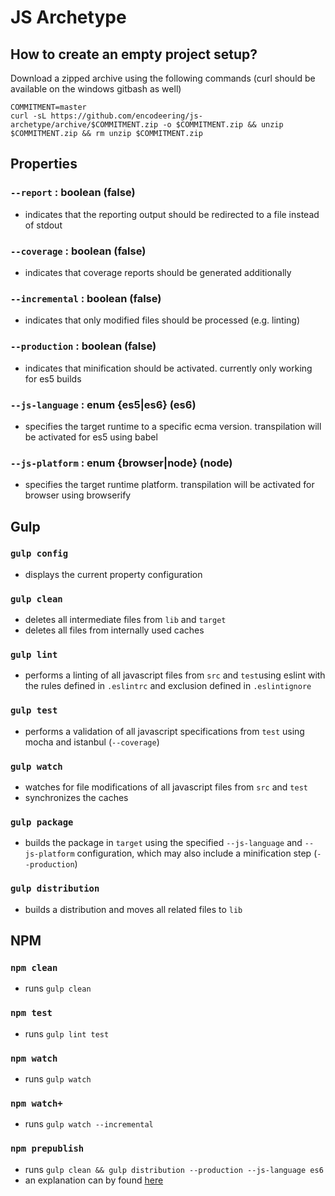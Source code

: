 # JS Archetype

## How to create an empty project setup?

Download a zipped archive using the following commands (curl should be available on the windows gitbash as well)

```
COMMITMENT=master
curl -sL https://github.com/encodeering/js-archetype/archive/$COMMITMENT.zip -o $COMMITMENT.zip && unzip $COMMITMENT.zip && rm unzip $COMMITMENT.zip
```

## Properties

### ```--report```      : boolean (false)
* indicates that the reporting output should be redirected to a file instead of stdout

### ```--coverage```    : boolean (false)
* indicates that coverage reports should be generated additionally

### ```--incremental``` : boolean (false)
* indicates that only modified files should be processed (e.g. linting)

### ```--production```  : boolean (false)
* indicates that minification should be activated. currently only working for es5 builds

### ```--js-language``` : enum {es5|es6} (es6)
* specifies the target runtime to a specific ecma version. transpilation will be activated for es5 using babel

### ```--js-platform``` : enum {browser|node} (node)
* specifies the target runtime platform. transpilation will be activated for browser using browserify

## Gulp

### ```gulp config```

* displays the current property configuration

### ```gulp clean```

* deletes all intermediate files from ```lib``` and ```target```
* deletes all files from internally used caches

### ```gulp lint```

* performs a linting of all javascript files from ```src``` and ```test```using eslint with the rules defined in ```.eslintrc``` and exclusion defined in ```.eslintignore```

### ```gulp test```

* performs a validation of all javascript specifications from ```test``` using mocha and istanbul (```--coverage```)

### ```gulp watch```

* watches for file modifications of all javascript files from ```src``` and ```test```
* synchronizes the caches

### ```gulp package```

* builds the package in ```target``` using the specified ```--js-language``` and ```--js-platform``` configuration, which may also include a minification step (```--production```)

### ```gulp distribution```

* builds a distribution and moves all related files to ```lib```

## NPM

### ```npm clean```

* runs ```gulp clean```

### ```npm test```

* runs ```gulp lint test```

### ```npm watch```

* runs ```gulp watch```

### ```npm watch+```

* runs ```gulp watch --incremental```

### ```npm prepublish```

* runs ```gulp clean && gulp distribution --production --js-language es6```
* an explanation can by found [here](https://medium.com/greenkeeper-blog/what-is-npm-s-prepublish-and-why-is-it-so-confusing-a948373e6be1)
